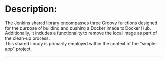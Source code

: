 # Description:

The Jenkins shared library encompasses three Groovy functions designed for the purpose of building and pushing a Docker image to Docker Hub. Additionally, it includes a functionality to remove the local image as part of the clean-up process.            
This shared library is primarily employed within the context of the "simple-app" project.

-----------------------------------------
